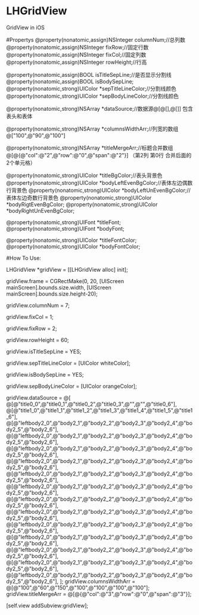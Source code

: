 # LHGridView
GridView in iOS

#Propertys
@property(nonatomic,assign)NSInteger columnNum;//总列数
@property(nonatomic,assign)NSInteger fixRow;//固定行数
@property(nonatomic,assign)NSInteger fixCol;//固定列数
@property(nonatomic,assign)NSInteger rowHeight;//行高

@property(nonatomic,assign)BOOL isTitleSepLine;//是否显示分割线
@property(nonatomic,assign)BOOL isBodySepLine;
@property(nonatomic,strong)UIColor *sepTitleLineColor;//分割线颜色
@property(nonatomic,strong)UIColor *sepBodyLineColor;//分割线颜色

@property(nonatomic,strong)NSArray *dataSource;//数据源@[@[],@[]] 包含表头和表体

@property(nonatomic,strong)NSArray *columnsWidthArr;//列宽的数组 @["100",@"90",@"100"]

@property(nonatomic,strong)NSArray *titleMergeArr;//标题合并数组 @[@{@"col":@"2",@"row":@"0",@"span":@"2"}] （第2列 第0行 合并后面的2个单元格）

@property(nonatomic,strong)UIColor *titleBgColor;//表头背景色
@property(nonatomic,strong)UIColor *bodyLeftEvenBgColor;//表体左边偶数行背景色
@property(nonatomic,strong)UIColor *bodyLeftUnEvenBgColor;//表体左边奇数行背景色
@property(nonatomic,strong)UIColor *bodyRigtEvenBgColor;
@property(nonatomic,strong)UIColor *bodyRightUnEvenBgColor;

@property(nonatomic,strong)UIFont *titleFont;
@property(nonatomic,strong)UIFont *bodyFont;

@property(nonatomic,strong)UIColor *titleFontColor;
@property(nonatomic,strong)UIColor *bodyFontColor;

#How To Use:


LHGridView *gridView = [[LHGridView alloc] init];

gridView.frame = CGRectMake(0, 20, [UIScreen mainScreen].bounds.size.width, [UIScreen mainScreen].bounds.size.height-20);

gridView.columnNum = 7;

gridView.fixCol = 1;

gridView.fixRow = 2;

gridView.rowHeight = 60;

gridView.isTitleSepLine = YES;

gridView.sepTitleLineColor = [UIColor whiteColor];

gridView.isBodySepLine = YES;

gridView.sepBodyLineColor = [UIColor orangeColor];
    
gridView.dataSource = @[
                            @[@"title0_0",@"title0_1",@"title0_2",@"title0_3",@"",@"",@"title0_6"],
                            @[@"title1_0",@"title1_1",@"title1_2",@"title1_3",@"title1_4",@"title1_5",@"title1_6"],
                            @[@"leftbody2_0",@"body2_1",@"body2_2",@"body2_3",@"body2_4",@"body2_5",@"body2_6"],
                            @[@"leftbody2_0",@"body2_1",@"body2_2",@"body2_3",@"body2_4",@"body2_5",@"body2_6"],
                            @[@"leftbody2_0",@"body2_1",@"body2_2",@"body2_3",@"body2_4",@"body2_5",@"body2_6"],
                            @[@"leftbody2_0",@"body2_1",@"body2_2",@"body2_3",@"body2_4",@"body2_5",@"body2_6"],
                            @[@"leftbody2_0",@"body2_1",@"body2_2",@"body2_3",@"body2_4",@"body2_5",@"body2_6"],
                            @[@"leftbody2_0",@"body2_1",@"body2_2",@"body2_3",@"body2_4",@"body2_5",@"body2_6"],
                            @[@"leftbody2_0",@"body2_1",@"body2_2",@"body2_3",@"body2_4",@"body2_5",@"body2_6"],
                            @[@"leftbody2_0",@"body2_1",@"body2_2",@"body2_3",@"body2_4",@"body2_5",@"body2_6"],
                            @[@"leftbody2_0",@"body2_1",@"body2_2",@"body2_3",@"body2_4",@"body2_5",@"body2_6"],
                            @[@"leftbody2_0",@"body2_1",@"body2_2",@"body2_3",@"body2_4",@"body2_5",@"body2_6"],
                            @[@"leftbody2_0",@"body2_1",@"body2_2",@"body2_3",@"body2_4",@"body2_5",@"body2_6"],
                            @[@"leftbody2_0",@"body2_1",@"body2_2",@"body2_3",@"body2_4",@"body2_5",@"body2_6"],
                            @[@"leftbody2_0",@"body2_1",@"body2_2",@"body2_3",@"body2_4",@"body2_5",@"body2_6"],
                            ];
gridView.columnsWidthArr = @[@"100",@"60",@"150",@"100",@"100",@"100",@"100"];
gridView.titleMergeArr = @[@{@"col":@"3",@"row":@"0",@"span":@"3"}];
    
[self.view addSubview:gridView];
